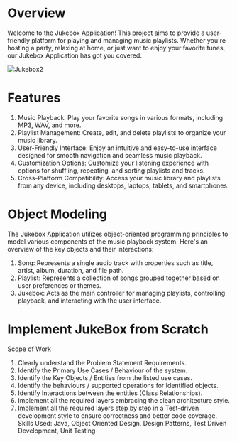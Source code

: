 # Overview
 Welcome to the Jukebox Application! This project aims to provide a user-friendly platform for playing and managing music playlists. Whether you're hosting a party, relaxing at home, or just want to enjoy your 
 favorite tunes, our Jukebox Application has got you covered.

 ![Jukebox2](https://github.com/Harshit1732/JukeBox/assets/90718298/c274363e-f7d0-4bb4-88ad-77a417a08e3e)

 # Features
   1. Music Playback: Play your favorite songs in various formats, including MP3, WAV, and more.
   2. Playlist Management: Create, edit, and delete playlists to organize your music library.
   3. User-Friendly Interface: Enjoy an intuitive and easy-to-use interface designed for smooth navigation and seamless music playback.
   4. Customization Options: Customize your listening experience with options for shuffling, repeating, and sorting playlists and tracks.
   6. Cross-Platform Compatibility: Access your music library and playlists from any device, including desktops, laptops, tablets, and smartphones.

 # Object Modeling
  The Jukebox Application utilizes object-oriented programming principles to model various components of the music playback system. Here's an overview of the key objects and their interactions:

  1. Song: Represents a single audio track with properties such as title, artist, album, duration, and file path.
  2. Playlist: Represents a collection of songs grouped together based on user preferences or themes.
  3. Jukebox: Acts as the main controller for managing playlists, controlling playback, and interacting with the user interface.

# Implement JukeBox from Scratch
   Scope of Work
  1. Clearly understand the Problem Statement Requirements.
  2. Identify the Primary Use Cases / Behaviour of the system.
  3. Identify the Key Objects / Entities from the listed use cases.
  4. Identify the behaviours / supported operations for Identified objects.
  5. Identify Interactions between the entities (Class Relationships).
  6. Implement all the required layers embracing the clean architecture style.
  7. Implement all the required layers step by step in a Test-driven development style to ensure correctness and better code coverage.
 Skills Used:
   Java, Object Oriented Design, Design Patterns, Test Driven Development, Unit Testing
 
  

  
